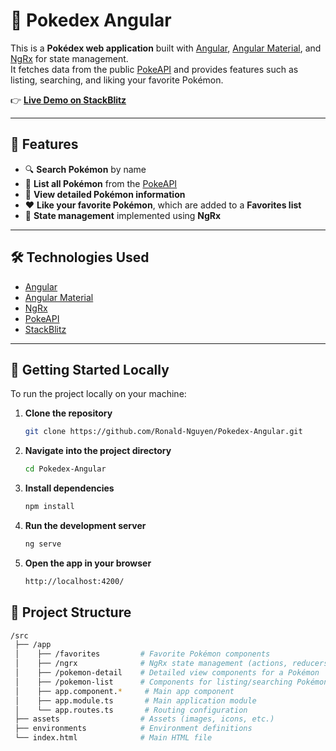 # 🧭 Pokedex Angular

This is a **Pokédex web application** built with [Angular](https://angular.io/), [Angular Material](https://material.angular.io/), and [NgRx](https://ngrx.io/) for state management.  
It fetches data from the public [PokeAPI](https://pokeapi.co/) and provides features such as listing, searching, and liking your favorite Pokémon.

👉 [**Live Demo on StackBlitz**](https://stackblitz.com/~/github.com/Ronald-Nguyen/Pokedex-Angular)

---

## 🚀 Features

- 🔍 **Search Pokémon** by name
- 📜 **List all Pokémon** from the [PokeAPI](https://pokeapi.co/)
- 📄 **View detailed Pokémon information**
- ❤️ **Like your favorite Pokémon**, which are added to a **Favorites list**
- 🔄 **State management** implemented using **NgRx**

---

## 🛠️ Technologies Used

- [Angular](https://angular.io/)
- [Angular Material](https://material.angular.io/)
- [NgRx](https://ngrx.io/)
- [PokeAPI](https://pokeapi.co/)
- [StackBlitz](https://stackblitz.com/)

---

## 🧪 Getting Started Locally

To run the project locally on your machine:

1. **Clone the repository**
   ```bash
   git clone https://github.com/Ronald-Nguyen/Pokedex-Angular.git
2. **Navigate into the project directory**
   ```bash
   cd Pokedex-Angular
3. **Install dependencies**
   ```bash
   npm install
4. **Run the development server**
   ```bash
   ng serve
5. **Open the app in your browser**
   ```bash
   http://localhost:4200/

## 📂 Project Structure

```bash
/src
 ├── /app
 │    ├── /favorites         # Favorite Pokémon components
 │    ├── /ngrx              # NgRx state management (actions, reducers, effects)
 │    ├── /pokemon-detail    # Detailed view components for a Pokémon
 │    ├── /pokemon-list      # Components for listing/searching Pokémon
 │    ├── app.component.*     # Main app component
 │    ├── app.module.ts       # Main application module
 │    └── app.routes.ts       # Routing configuration
 ├── assets                  # Assets (images, icons, etc.)
 ├── environments            # Environment definitions
 └── index.html              # Main HTML file
```
